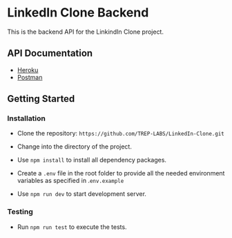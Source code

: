 # LinkedIn Clone Backend

This is the backend API for the LinkindIn Clone project.

## API Documentation

- [Heroku](http://trep-lc-backend.herokuapp.com/api/v1/api-docs)
- [Postman](https://documenter.getpostman.com/view/6500233/T1LTejTY?version=latest)

## Getting Started

### Installation

- Clone the repository: `https://github.com/TREP-LABS/LinkedIn-Clone.git`

- Change into the directory of the project.

- Use `npm install` to install all dependency packages.

- Create a `.env` file in the root folder to provide all the needed environment variables as specified in .`env.example`

- Use `npm run dev` to start development server.

### Testing

- Run `npm run test` to execute the tests.
